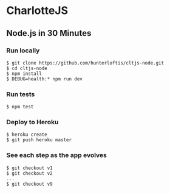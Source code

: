# CharlotteJS
## Node.js in 30 Minutes

### Run locally

```
$ git clone https://github.com/hunterloftis/cltjs-node.git
$ cd cltjs-node
$ npm install
$ DEBUG=health:* npm run dev
```

### Run tests

```
$ npm test
```

### Deploy to Heroku

```
$ heroku create
$ git push heroku master
```

### See each step as the app evolves

```
$ git checkout v1
$ git checkout v2
...
$ git checkout v9
```
